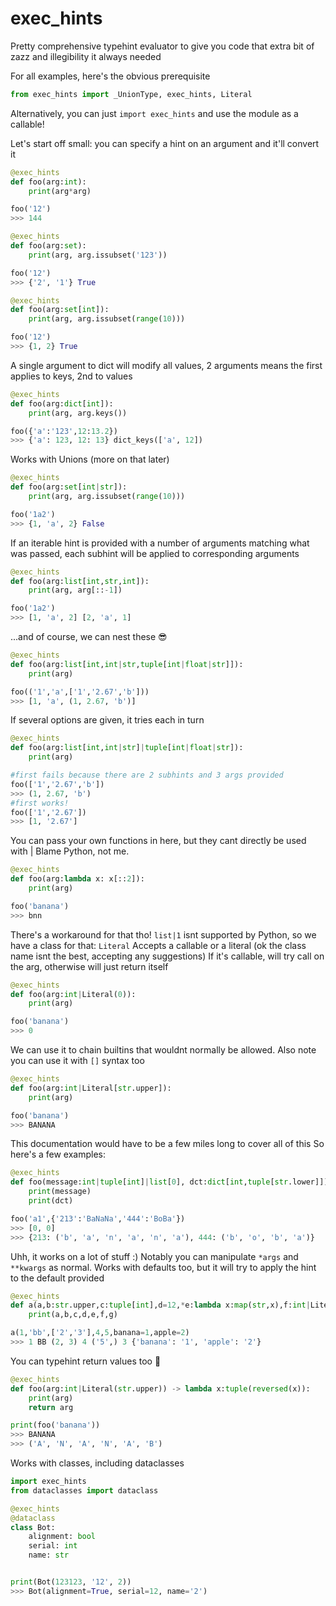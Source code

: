 # exec_hints
Pretty comprehensive typehint evaluator to give you code that extra bit of zazz and illegibility it always needed


For all examples, here's the obvious prerequisite
```py
from exec_hints import _UnionType, exec_hints, Literal
```
Alternatively, you can just `import exec_hints` and use the module as a callable!


Let's start off small: you can specify a hint on an argument and it'll convert it
```py
@exec_hints
def foo(arg:int):
    print(arg*arg)

foo('12')
>>> 144
```

```py
@exec_hints
def foo(arg:set):
    print(arg, arg.issubset('123'))

foo('12')
>>> {'2', '1'} True
```

```py
@exec_hints
def foo(arg:set[int]):
    print(arg, arg.issubset(range(10)))

foo('12')
>>> {1, 2} True
```
A single argument to dict will modify all values, 2 arguments means the first applies to keys, 2nd to values
```py
@exec_hints
def foo(arg:dict[int]):
    print(arg, arg.keys())

foo({'a':'123',12:13.2})
>>> {'a': 123, 12: 13} dict_keys(['a', 12])
```
Works with Unions (more on that later)
```py
@exec_hints
def foo(arg:set[int|str]):
    print(arg, arg.issubset(range(10)))

foo('1a2')
>>> {1, 'a', 2} False
```
If an iterable hint is provided with a number of arguments matching what was passed, each subhint will be applied to corresponding arguments
```py
@exec_hints
def foo(arg:list[int,str,int]):
    print(arg, arg[::-1])

foo('1a2')
>>> [1, 'a', 2] [2, 'a', 1]
```
...and of course, we can nest these 😎
```py
@exec_hints
def foo(arg:list[int,int|str,tuple[int|float|str]]):
    print(arg)

foo(('1','a',['1','2.67','b']))
>>> [1, 'a', (1, 2.67, 'b')]
```
If several options are given, it tries each in turn
```py
@exec_hints
def foo(arg:list[int,int|str]|tuple[int|float|str]):
    print(arg)

#first fails because there are 2 subhints and 3 args provided
foo(['1','2.67','b'])
>>> (1, 2.67, 'b')
#first works!
foo(['1','2.67'])
>>> [1, '2.67']
```
You can pass your own functions in here, but they cant directly be used with |
Blame Python, not me.
```py
@exec_hints
def foo(arg:lambda x: x[::2]):
    print(arg)

foo('banana')
>>> bnn
```
There's a workaround for that tho!
`list|1` isnt supported by Python, so we have a class for that: `Literal`
Accepts a callable or a literal (ok the class name isnt the best, accepting any suggestions)
If it's callable, will try call on the arg, otherwise will just return itself
```py
@exec_hints
def foo(arg:int|Literal(0)):
    print(arg)

foo('banana')
>>> 0
```
We can use it to chain builtins that wouldnt normally be allowed.
Also note you can use it with `[]` syntax too
```py
@exec_hints
def foo(arg:int|Literal[str.upper]):
    print(arg)

foo('banana')
>>> BANANA
```
This documentation would have to be a few miles long to cover all of this
So here's a few examples:
```py
@exec_hints
def foo(message:int|tuple[int]|list[0], dct:dict[int,tuple[str.lower]]):
    print(message)
    print(dct)

foo('a1',{'213':'BaNaNa','444':'BoBa'})
>>> [0, 0]
>>> {213: ('b', 'a', 'n', 'a', 'n', 'a'), 444: ('b', 'o', 'b', 'a')}
```
Uhh, it works on a lot of stuff :)
Notably you can manipulate `*args` and `**kwargs` as normal.
Works with defaults too, but it will try to apply the hint to the default provided
```py
@exec_hints
def a(a,b:str.upper,c:tuple[int],d=12,*e:lambda x:map(str,x),f:int|Literal(-3)=3,**g:dict[str]):
    print(a,b,c,d,e,f,g)

a(1,'bb',['2','3'],4,5,banana=1,apple=2)
>>> 1 BB (2, 3) 4 ('5',) 3 {'banana': '1', 'apple': '2'}
```
You can typehint return values too 🎉
```py
@exec_hints
def foo(arg:int|Literal(str.upper)) -> lambda x:tuple(reversed(x)):
    print(arg)
    return arg

print(foo('banana'))
>>> BANANA
>>> ('A', 'N', 'A', 'N', 'A', 'B')
```

Works with classes, including dataclasses
```py
import exec_hints
from dataclasses import dataclass

@exec_hints
@dataclass
class Bot:
    alignment: bool
    serial: int
    name: str


print(Bot(123123, '12', 2))
>>> Bot(alignment=True, serial=12, name='2')
```